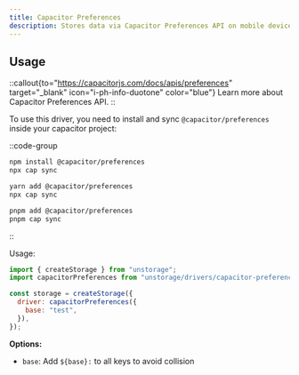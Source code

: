```yaml
---
title: Capacitor Preferences
description: Stores data via Capacitor Preferences API on mobile devices or the local storage on the web.
---
```


## Usage

::callout{to="https://capacitorjs.com/docs/apis/preferences" target="\_blank" icon="i-ph-info-duotone" color="blue"}
Learn more about Capacitor Preferences API.
::

To use this driver, you need to install and sync `@capacitor/preferences` inside your capacitor project:

::code-group

```sh [npm]
npm install @capacitor/preferences
npx cap sync
```

```sh [Yarn]
yarn add @capacitor/preferences
npx cap sync
```

```sh [pnpm]
pnpm add @capacitor/preferences
pnpm cap sync
```

::

Usage:

```js
import { createStorage } from "unstorage";
import capacitorPreferences from "unstorage/drivers/capacitor-preferences";

const storage = createStorage({
  driver: capacitorPreferences({
    base: "test",
  }),
});
```

**Options:**

- `base`: Add `${base}:` to all keys to avoid collision
